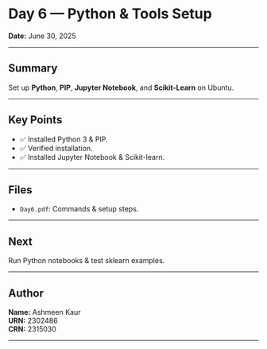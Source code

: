 # Day 6 — Python & Tools Setup

**Date:** June 30, 2025

---

## Summary

Set up **Python**, **PIP**, **Jupyter Notebook**, and **Scikit-Learn** on Ubuntu.

---

## Key Points

- ✅ Installed Python 3 & PIP.
- ✅ Verified installation.
- ✅ Installed Jupyter Notebook & Scikit-learn.

---

## Files

- `Day6.pdf`: Commands & setup steps.

---

## Next

Run Python notebooks & test sklearn examples.

---
## Author

**Name:** Ashmeen Kaur  
**URN:** 2302486  
**CRN:** 2315030

---

